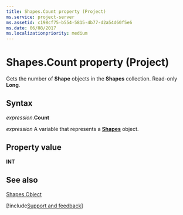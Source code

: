```yaml
---
title: Shapes.Count property (Project)
ms.service: project-server
ms.assetid: c198cf75-b554-5815-4b77-d2a54d60f5e6
ms.date: 06/08/2017
ms.localizationpriority: medium
---
```



# Shapes.Count property (Project)
Gets the number of **Shape** objects in the **Shapes** collection. Read-only **Long**.

## Syntax

_expression_.**Count**

_expression_ A variable that represents a **[Shapes](Project.Shapes.md)** object.


## Property value

 **INT**


## See also


[Shapes Object](Project.shapes.md)

[!include[Support and feedback](~/includes/feedback-boilerplate.md)]